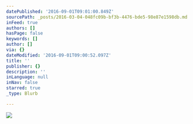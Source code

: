 ```yaml
---
datePublished: '2016-09-01T09:01:00.849Z'
sourcePath: _posts/2016-03-04-048fc09b-bf3b-4476-bde5-98e87e1598db.md
inFeed: true
authors: []
hasPage: false
keywords: []
author: []
via: {}
dateModified: '2016-09-01T09:00:52.097Z'
title: ''
publisher: {}
description: ''
inLanguage: null
inNav: false
starred: true
_type: Blurb

---
```

![](https://s3-us-west-2.amazonaws.com/the-grid-img/p/67af54582771567f33fbd253c969a9f4dfb7825a.png)